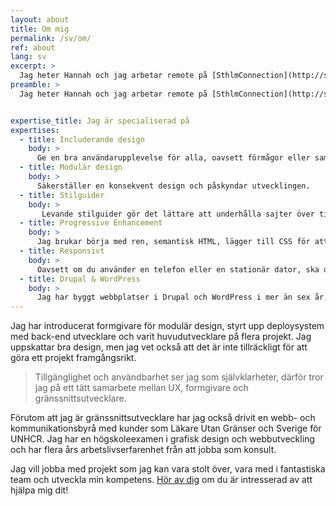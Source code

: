```yaml
---
layout: about
title: Om mig
permalink: /sv/om/
ref: about
lang: sv
excerpt: >
  Jag heter Hannah och jag arbetar remote på [SthlmConnection](http://sthlmconnection.se) som gränssnittsutvecklare. Jag brinner för att skapa snabba, inkluderande och responsiva webbplatser.
preamble: >
  Jag heter Hannah och jag arbetar remote på [SthlmConnection](http://sthlmconnection.se) som gränssnittsutvecklare. Jag brinner för att skapa snabba, inkluderande och responsiva webbplatser.


expertise_title: Jag är specialiserad på
expertises:
  - title: Includerande design
    body: >
      Ge en bra användarupplevelse för alla, oavsett förmågor eller sammanhang.
  - title: Modulär design
    body: >
      Säkerställer en konsekvent design och påskyndar utvecklingen.
  - title: Stilguider
    body: >
       Levande stilguider gör det lättare att underhålla sajter över tiden, samt ger en överblickbar dokumentation.
  - title: Progressive Enhancement
    body: >
      Jag brukar börja med ren, semantisk HTML, lägger till CSS för att göra designen levande och förbättrar upplevelsen ytterligare med JavaScript.
  - title: Responsivt
    body: >
      Oavsett om du använder en telefon eller en stationär dator, ska du få en bra användarupplevelse.
  - title: Drupal & WordPress
    body: >
      Jag har byggt webbplatser i Drupal och WordPress i mer än sex år, och jag älskar det fortfarande!
---
```


Jag har introducerat formgivare för modulär design, styrt upp deploysystem med back-end utvecklare och varit huvudutvecklare på flera projekt. Jag uppskattar bra design, men jag vet också att det är inte tillräckligt för att göra ett projekt framgångsrikt.

> Tillgänglighet och användbarhet ser jag som självklarheter, därför tror jag på ett tätt samarbete mellan UX, formgivare och gränssnittsutvecklare.

Förutom att jag är gränssnittsutvecklare har jag också drivit en webb- och kommunikationsbyrå med kunder som Läkare Utan Gränser och Sverige för UNHCR. Jag har en högskoleexamen i grafisk design och webbutveckling och har flera års arbetslivserfarenhet från att jobba som konsult.

Jag vill jobba med projekt som jag kan vara stolt över, vara med i fantastiska team och utveckla min kompetens. <a href="/sv/#contact">Hör av dig</a> om du är intresserad av att hjälpa mig dit!
